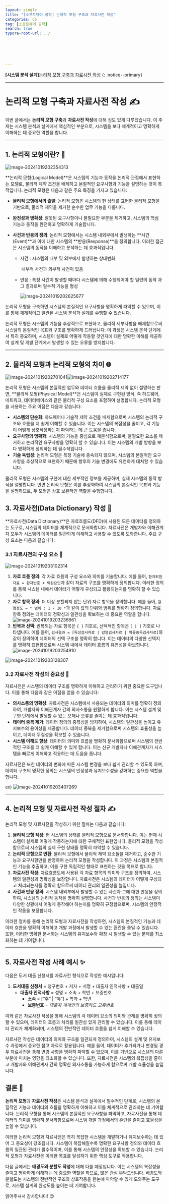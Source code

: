 ```yaml
---
layout: single
title: "[소프트웨어 공학] 논리적 모형 구축과 자료사전 작성"
categories: CS
tag: [소프트웨어 공학]
search: true
typora-root-url: ../






---
```




**[**시스템 분석 설계**]**[논리적 모형 구축과 자료사전 작성](https://park-chanyeong.github.io)
{: .notice--primary}

---

# 논리적 모형 구축과 자료사전 작성 ✍️

이번 글에서는 **논리적 모형 구축**과 **자료사전 작성**에 대해 심도 있게 다루겠습니다. 이 주제는 시스템 분석과 설계에서 핵심적인 부분으로, 시스템을 보다 체계적이고 명확하게 이해하는 데 중요한 역할을 합니다.

---



## 1. 논리적 모형이란? 🧩



![image-20241019202354313](/images/2024-10-15-test1/image-20241019202354313.png)

**논리적 모형(Logical Model)**은 시스템의 기능과 동작을 논리적 관점에서 표현하는 모델로, 물리적 제약 조건을 배제하고 본질적인 요구사항과 기능을 설명하는 것이 목적입니다. 논리적 모형은 다음과 같은 주요 특징을 가지고 있습니다:

- **물리적 모형에서의 출발**: 논리적 모형은 시스템의 현 상태를 표현한 물리적 모형을 기반으로, 물리적 제약을 제거한 순수한 업무 기능을 다룹니다.

- **완전성과 명확성**: 잘못된 요구사항이나 불필요한 부분을 제거하고, 시스템의 핵심 기능과 동작을 완전하고 명확하게 기술합니다.

- **사건과 반응의 정의**: 논리적 모형에서는 시스템 내외부에서 발생하는 **사건(Event)**과 이에 대한 시스템의 **반응(Response)**을 정의합니다. 이러한 접근은 시스템의 동작을 이해하고 분석하는 데 효과적입니다.

  - 사건 : 시스템의 내부 및 외부에서 발생하는 상태변화

    ​	   내부적 사건과 외부적 사건이 있음

  - 반응 : 특정 사건이 발생할 때마다 시스템에 의해 수행되어야 할 일련의 동작
    과 그 결과로써 필수적 기능을 형성

    ![image-20241019202625677](/images/2024-10-15-test1/image-20241019202625677.png)


논리적 모형을 구축하면 시스템의 본질적인 요구사항을 명확하게 파악할 수 있으며, 이를 통해 체계적이고 일관된 시스템 분석과 설계를 수행할 수 있습니다.

논리적 모형은 시스템의 기능을 추상적으로 표현하고, 물리적 세부사항을 배제함으로써 시스템의 본질적인 목표와 구조를 명확하게 드러냅니다. 이 과정은 시스템 분석 단계에서 특히 중요하며, 시스템이 실제로 어떻게 작동할 것인지에 대한 명확한 이해를 제공하여 설계 및 개발 단계에서 발생할 수 있는 오류를 방지합니다.

---



## 2. 물리적 모형과 논리적 모형의 차이 🌐

![image-20241019202701041](/images/2024-10-15-test1/image-20241019202701041.png)![image-20241019202714177](/images/2024-10-15-test1/image-20241019202714177.png)

논리적 모형은 시스템의 본질적인 업무와 데이터 흐름을 물리적 제약 없이 설명하는 반면, **물리적 모형(Physical Model)**은 시스템이 실제로 구현된 방식, 즉 하드웨어, 네트워크, 데이터베이스와 같은 물리적 구성 요소를 포함하여 설명합니다. 논리적 모형을 사용하는 주요 이점은 다음과 같습니다:

- **시스템의 단순화**: 하드웨어나 기술적 제약 조건을 배제함으로써 시스템의 논리적 구조와 흐름을 더 쉽게 이해할 수 있습니다. 이는 시스템의 복잡성을 줄이고, 각 기능이 어떻게 상호작용하는지 파악하는 데 큰 도움을 줍니다.
- **요구사항의 명확화**: 시스템의 기능을 중심으로 재분석함으로써, 불필요한 요소를 제거하고 논리적인 요구사항을 명확히 할 수 있습니다. 이는 시스템의 개발 방향을 보다 명확하게 정의하는 데 필수적입니다.
- **기술 독립성**: 논리적 모형은 특정 기술에 종속되지 않으며, 시스템의 본질적인 요구사항을 추상적으로 표현하기 때문에 향후의 기술 변경에도 유연하게 대처할 수 있습니다.

물리적 모형은 시스템의 구현에 대한 세부적인 정보를 제공하며, 실제 시스템의 동작 방식을 설명합니다. 반면 논리적 모형은 이를 추상화하여 시스템의 본질적인 목표와 기능을 설명하므로, 두 모형은 상호 보완적인 역할을 수행합니다.

## 3. 자료사전(Data Dictionary) 작성 📘

**자료사전(Data Dictionary)**은 자료흐름도(DFD)에 사용된 모든 데이터를 정의하는 도구로, 시스템의 데이터를 체계적으로 문서화합니다. 자료사전은 개발자와 이해관계자 모두가 시스템의 데이터를 일관되게 이해하고 사용할 수 있도록 도와줍니다. 주요 구성 요소는 다음과 같습니다:

### 3.1 자료사전의 구성 요소 📝

![image-20241019203102314](/images/2024-10-15-test1/image-20241019203102314.png)

1. **자료 흐름 정의**: 각 자료 흐름의 구성 요소와 의미를 기술합니다. 예를 들어, `환자퇴원자료 = 환자번호 + 퇴원요인`과 같이 자료의 구조를 명확하게 정의합니다. 이러한 정의를 통해 시스템 내에서 데이터가 어떻게 구성되고 활용되는지를 명확히 할 수 있습니다.
2. **자료 항목 정의**: 더 이상 분할되지 않는 단위 자료 항목을 정의합니다. 예를 들어, `감염정도 = * 범위 : 1 - 10 *`과 같이 값의 단위와 범위를 명확히 정의합니다. 자료 항목 정의는 데이터의 정확성과 일관성을 확보하는 데 중요한 역할을 합니다.![image-20241019203236661](/images/2024-10-15-test1/image-20241019203236661.png)
3. **반복과 선택**: 반복되는 자료 항목은 `{ }` 기호로, 선택적인 항목은 `[ | ]` 기호로 나타냅니다. 예를 들어, `검사결과 = [독성검사자료 | 감염검사자료 | 약물중독검사자료]`와 같이 정의하여 데이터의 선택 구조를 명확히 합니다. 이는 데이터의 다양한 선택지를 명확히 표현함으로써 시스템 내에서 데이터 흐름의 유연성을 확보합니다.![image-20241019203254910](/images/2024-10-15-test1/image-20241019203254910.png)

![image-20241019203128307](/images/2024-10-15-test1/image-20241019203128307.png)

### 3.2 자료사전 작성의 중요성 🌟

자료사전은 시스템의 데이터 구조를 명확하게 이해하고 관리하기 위한 중요한 도구입니다. 이를 통해 다음과 같은 이점을 얻을 수 있습니다:

- **의사소통의 명확성**: 자료사전은 시스템에서 사용되는 데이터의 의미를 명확히 정의하여, 개발자와 이해관계자 간의 의사소통을 원활하게 합니다. 이는 시스템 설계 및 구현 단계에서 발생할 수 있는 오해나 오류를 줄이는 데 효과적입니다.
- **데이터 중복 제거**: 데이터 정의의 중복성을 방지하여, 시스템의 일관성을 높이고 유지보수의 용이성을 제공합니다. 데이터 중복을 제거함으로써 시스템의 효율성을 높이고, 데이터 무결성을 확보할 수 있습니다.
- **시스템 이해도 향상**: 데이터의 의미와 흐름을 명확히 문서화함으로써 시스템의 전반적인 구조를 더 쉽게 이해할 수 있게 합니다. 이는 신규 개발자나 이해관계자가 시스템을 빠르게 이해하고 적응하는 데 도움을 줍니다.

자료사전은 또한 데이터의 변화에 따른 시스템 변경을 보다 쉽게 관리할 수 있도록 하며, 데이터 구조의 명확한 정의는 시스템의 안정성과 유지보수성을 강화하는 중요한 역할을 합니다.

ex) ![image-20241019203407269](/images/2024-10-15-test1/image-20241019203407269.png)

---



## 4. 논리적 모형 및 자료사전 작성 절차 ✍️



논리적 모형 및 자료사전을 작성하기 위한 절차는 다음과 같습니다:

1. **물리적 모형 작성**: 현 시스템의 상태를 물리적 모형으로 문서화합니다. 이는 현재 시스템이 실제로 어떻게 작동하는지에 대한 구체적인 표현입니다. 물리적 모형을 작성함으로써 시스템의 실제 구현 상태를 명확히 파악할 수 있습니다.
2. **논리적 모형으로 변환**: 물리적 모형에서 물리적 제약 요소들을 제거하고, 순수한 기능과 요구사항만을 반영하여 논리적 모형을 작성합니다. 이 과정은 시스템의 본질적인 기능을 추출하고, 이를 구현 독립적인 형태로 표현하는 것을 목표로 합니다.
3. **자료사전 작성**: 자료흐름도에 사용된 각 자료 항목의 의미와 구조를 정의하여, 시스템의 일관성과 명확성을 보장합니다. 자료사전은 시스템의 데이터가 어떻게 구성되고 처리되는지를 명확히 함으로써 데이터 관리의 일관성을 높입니다.
4. **사건과 반응 정의**: 시스템 내외부에서 발생할 수 있는 사건과 그에 대한 반응을 정의하여, 시스템의 논리적 동작을 명확히 설명합니다. 사건과 반응의 정의는 시스템이 다양한 상황에서 어떻게 동작해야 하는지를 명확히 규정함으로써, 시스템의 안정적인 작동을 보장합니다.

이러한 절차를 통해 논리적 모형과 자료사전을 작성하면, 시스템의 본질적인 기능과 데이터 흐름을 명확히 이해하고 개발 과정에서 발생할 수 있는 혼란을 줄일 수 있습니다. 또한, 이러한 명확한 문서화는 시스템의 유지보수와 확장 시 발생할 수 있는 문제를 최소화하는 데 기여합니다.

---



## 5. 자료사전 작성 사례 예시 ✨



다음은 도서 대출 신청서를 자료사전 형식으로 작성한 예시입니다:

1. **도서대출 신청서** = 청구번호 + 저자 + 서명 + 대출자 인적사항 + 대출일
   - **대출자 인적사항** = 성명 + 소속 + 학번 + 보증번호
     - **소속** = [“주” | “야”] + 학과 + 학년
     - **보증번호** = *대출자 개개인의 보증카드 고유번호*

이와 같은 자료사전 작성을 통해 시스템의 각 데이터 요소의 의미와 관계를 명확히 정의할 수 있으며, 데이터의 흐름과 처리를 일관성 있게 관리할 수 있습니다. 이를 통해 데이터 관리가 체계화되며, 시스템의 전반적인 데이터 흐름을 쉽게 이해할 수 있습니다.

자료사전 작성은 데이터의 의미와 구조를 일관되게 정의하여, 시스템의 설계 및 유지보수 과정에서 중요한 참고 자료로 활용됩니다. 예를 들어, 데이터가 추가되거나 변경될 경우 자료사전을 통해 변경 사항을 명확히 파악할 수 있으며, 이를 기반으로 시스템의 다른 부분에 미치는 영향을 최소화할 수 있습니다. 또한, 자료사전은 시스템의 복잡성을 줄이고 개발자와 이해관계자 간의 명확한 의사소통을 가능하게 함으로써 개발 효율성을 높입니다.

## 결론 🎯

**논리적 모형**과 **자료사전 작성**은 시스템 분석과 설계에서 필수적인 단계로, 시스템의 본질적인 기능과 데이터의 흐름을 명확하게 이해하고 이를 체계적으로 관리하는 데 기여합니다. 논리적 모형을 통해 시스템의 본질적인 요구사항을 파악하고, 자료사전을 통해 데이터의 의미를 명확히 문서화함으로써 시스템 개발 과정에서의 혼란을 줄이고 효율성을 높일 수 있습니다.

이러한 논리적 모형과 자료사전은 특히 복잡한 시스템을 개발하거나 유지보수하는 데 있어 그 중요성이 강조됩니다. 시스템이 복잡해질수록 명확한 요구사항 정의와 데이터 흐름의 일관된 관리가 필수적이며, 이를 통해 시스템의 안정성을 확보할 수 있습니다. 논리적 모형과 자료사전은 이러한 목표를 달성하기 위한 핵심 도구로 작용합니다.

다음 글에서는 **배경도와 분할도 작성**에 대해 다룰 예정입니다. 이는 시스템의 복잡성을 줄이고 명확하게 이해하는 데 중요한 역할을 하므로, 많은 관심 부탁드립니다. 배경도와 분할도는 시스템의 전반적인 구조와 상호작용을 한눈에 파악할 수 있게 도와주는 도구로, 시스템 설계의 완성도를 높이는 데 기여합니다.

읽어주셔서 감사합니다! 😊